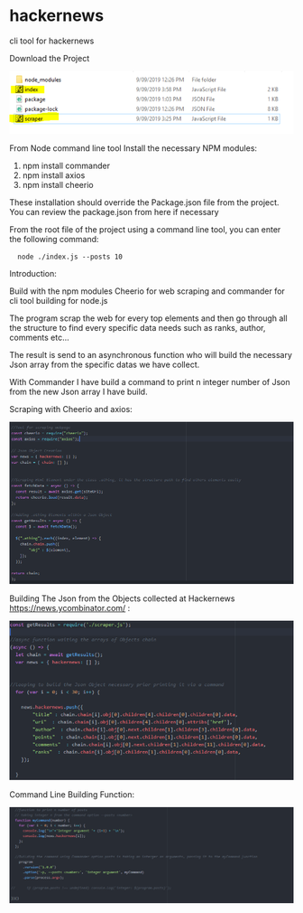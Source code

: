 # hackernews
cli tool for hackernews

Download the Project

![Project structure](https://github.com/marc13004/hackernews/blob/master/Pics/file.PNG)

From Node command line tool Install the necessary NPM modules:

  1. npm install commander
  2. npm install axios
  3. npm install cheerio
  
These installation should override the Package.json file from the project.
You can review the package.json from here if necessary

From the root file of the project using a command line tool, you can enter the following command:

      node ./index.js --posts 10
      
  
  
Introduction:

Build with the npm modules Cheerio for web scraping and commander for cli tool building for node.js

The program scrap the web for every top <td> elements and then go through all the structure to find every specific data needs
such as ranks, author, comments etc...
  
The result is send to an asynchronous function who will build the necessary Json array from the specific datas we have collect.

With Commander I have build a command to print n integer number of Json from the new Json array I have build.

Scraping with Cheerio and axios:

![Project structure](https://github.com/marc13004/hackernews/blob/master/Pics/scraping.PNG)

Building The Json from the Objects collected at Hackernews https://news.ycombinator.com/ :

![Project structure](https://github.com/marc13004/hackernews/blob/master/Pics/forloop.PNG)

Command Line Building Function:

![Project structure](https://github.com/marc13004/hackernews/blob/master/Pics/commandFunc.PNG)










